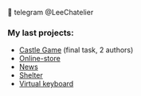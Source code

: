 <!-- ### Hi there 👋 -->

<!--
**HolyOly/HolyOly** is a ✨ _special_ ✨ repository because its `README.md` (this file) appears on your GitHub profile.

Here are some ideas to get you started:
-->
:iphone: telegram @LeeChatelier
### My last projects:
- [Castle Game](https://vasily-n.github.io/RSClone/) (final task, 2 authors)
- [Online-store](https://holyoly-online-store.netlify.app/)
- [News](https://holyoly-migration-to-typescript.netlify.app/)
- [Shelter](https://holyoly.github.io/Cozy-House/shelter/pages/main/)
- [Virtual keyboard](https://holyoly.github.io/Virtual_Keyboard)

<!-- - 🔭 I’m currently working on ...
- 🌱 I’m currently learning ...
- 👯 I’m looking to collaborate on ...
- 🤔 I’m looking for help with ...
- 💬 Ask me about ...
- 📫 How to reach me: ...
- 😄 Pronouns: ...
- ⚡ Fun fact: ... -->

